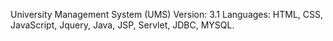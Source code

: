 University Management System (UMS)
Version: 3.1
Languages: HTML, CSS, JavaScript, Jquery, Java, JSP, Servlet, JDBC, MYSQL.
